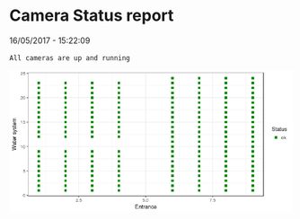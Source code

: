 Camera Status report
================
16/05/2017 - 15:22:09

    All cameras are up and running

![](camreport_files/figure-markdown_github/unnamed-chunk-2-1.png)
